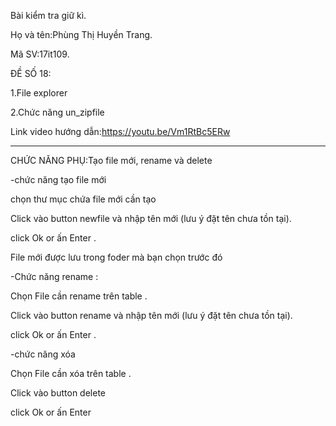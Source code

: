 Bài kiểm tra giữ kì.

Họ và tên:Phùng Thị Huyền Trang.

Mã SV:17it109.

ĐỀ SỐ 18:

1.File explorer

2.Chức năng un_zipfile

Link video hướng dẫn:https://youtu.be/Vm1RtBc5ERw

*****************************
CHỨC NĂNG PHỤ:Tạo file mới, rename và delete

-chức năng tạo file mới

chọn thư mục chứa file mới cần tạo

Click vào button newfile và nhập tên mới (lưu ý đặt tên chưa tồn tại).

click Ok or ấn Enter .

File mới được lưu trong foder mà bạn chọn trước đó

-Chức năng rename :

Chọn File cần rename trên table .

Click vào button rename và nhập tên mới (lưu ý đặt tên chưa tồn tại).

click Ok or ấn Enter .

-chức năng xóa

Chọn File cần xóa trên table .

Click vào button delete

click Ok or ấn Enter
